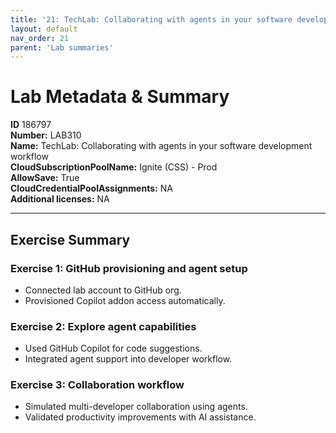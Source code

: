 ```yaml
---
title: '21: TechLab: Collaborating with agents in your software development workflow'
layout: default
nav_order: 21
parent: 'Lab summaries'
--- 
```


# Lab Metadata & Summary

**ID** 186797  
**Number:** LAB310  
**Name:** TechLab: Collaborating with agents in your software development workflow  
**CloudSubscriptionPoolName:** Ignite (CSS) - Prod  
**AllowSave:** True  
**CloudCredentialPoolAssignments:** NA  
**Additional licenses:** NA  

---

## Exercise Summary

### Exercise 1: GitHub provisioning and agent setup
- Connected lab account to GitHub org.  
- Provisioned Copilot addon access automatically.  

### Exercise 2: Explore agent capabilities
- Used GitHub Copilot for code suggestions.  
- Integrated agent support into developer workflow.  

### Exercise 3: Collaboration workflow
- Simulated multi-developer collaboration using agents.  
- Validated productivity improvements with AI assistance.
